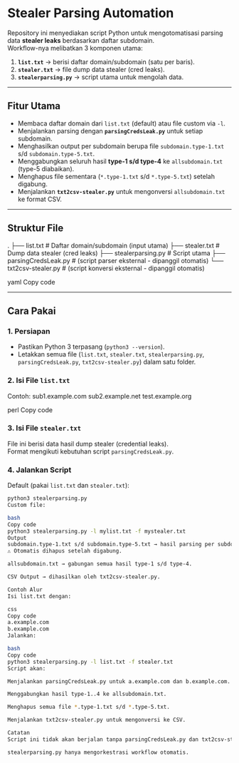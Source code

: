 # Stealer Parsing Automation

Repository ini menyediakan script Python untuk mengotomatisasi parsing data **stealer leaks** berdasarkan daftar subdomain.  
Workflow-nya melibatkan 3 komponen utama:

1. **`list.txt`** → berisi daftar domain/subdomain (satu per baris).  
2. **`stealer.txt`** → file dump data stealer (cred leaks).  
3. **`stealerparsing.py`** → script utama untuk mengolah data.

---

## Fitur Utama

- Membaca daftar domain dari `list.txt` (default) atau file custom via `-l`.
- Menjalankan parsing dengan **`parsingCredsLeak.py`** untuk setiap subdomain.
- Menghasilkan output per subdomain berupa file `subdomain.type-1.txt` s/d `subdomain.type-5.txt`.
- Menggabungkan seluruh hasil **type-1 s/d type-4** ke `allsubdomain.txt` (type-5 diabaikan).
- Menghapus file sementara (`*.type-1.txt` s/d `*.type-5.txt`) setelah digabung.
- Menjalankan **`txt2csv-stealer.py`** untuk mengonversi `allsubdomain.txt` ke format CSV.

---

## Struktur File

.
├── list.txt # Daftar domain/subdomain (input utama)
├── stealer.txt # Dump data stealer (cred leaks)
├── stealerparsing.py # Script utama
├── parsingCredsLeak.py # (script parser eksternal - dipanggil otomatis)
└── txt2csv-stealer.py # (script konversi eksternal - dipanggil otomatis)

yaml
Copy code

---

## Cara Pakai

### 1. Persiapan
- Pastikan Python 3 terpasang (`python3 --version`).
- Letakkan semua file (`list.txt`, `stealer.txt`, `stealerparsing.py`, `parsingCredsLeak.py`, `txt2csv-stealer.py`) dalam satu folder.

### 2. Isi File `list.txt`
Contoh:
sub1.example.com
sub2.example.net
test.example.org

perl
Copy code

### 3. Isi File `stealer.txt`
File ini berisi data hasil dump stealer (credential leaks).  
Format mengikuti kebutuhan script `parsingCredsLeak.py`.

### 4. Jalankan Script
Default (pakai `list.txt` dan `stealer.txt`):
```bash
python3 stealerparsing.py
Custom file:

bash
Copy code
python3 stealerparsing.py -l mylist.txt -f mystealer.txt
Output
subdomain.type-1.txt s/d subdomain.type-5.txt → hasil parsing per subdomain.
⚠️ Otomatis dihapus setelah digabung.

allsubdomain.txt → gabungan semua hasil type-1 s/d type-4.

CSV Output → dihasilkan oleh txt2csv-stealer.py.

Contoh Alur
Isi list.txt dengan:

css
Copy code
a.example.com
b.example.com
Jalankan:

bash
Copy code
python3 stealerparsing.py -l list.txt -f stealer.txt
Script akan:

Menjalankan parsingCredsLeak.py untuk a.example.com dan b.example.com.

Menggabungkan hasil type-1..4 ke allsubdomain.txt.

Menghapus semua file *.type-1.txt s/d *.type-5.txt.

Menjalankan txt2csv-stealer.py untuk mengonversi ke CSV.

Catatan
Script ini tidak akan berjalan tanpa parsingCredsLeak.py dan txt2csv-stealer.py. Pastikan keduanya tersedia.

stealerparsing.py hanya mengorkestrasi workflow otomatis.

